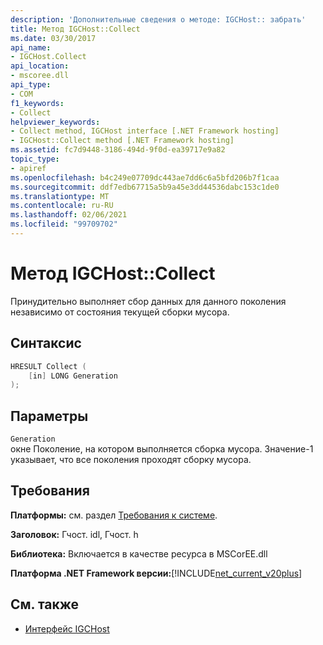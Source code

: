 ```yaml
---
description: 'Дополнительные сведения о методе: IGCHost:: забрать'
title: Метод IGCHost::Collect
ms.date: 03/30/2017
api_name:
- IGCHost.Collect
api_location:
- mscoree.dll
api_type:
- COM
f1_keywords:
- Collect
helpviewer_keywords:
- Collect method, IGCHost interface [.NET Framework hosting]
- IGCHost::Collect method [.NET Framework hosting]
ms.assetid: fc7d9448-3186-494d-9f0d-ea39717e9a82
topic_type:
- apiref
ms.openlocfilehash: b4c249e07709dc443ae7dd6c6a5bfd206b7f1caa
ms.sourcegitcommit: ddf7edb67715a5b9a45e3dd44536dabc153c1de0
ms.translationtype: MT
ms.contentlocale: ru-RU
ms.lasthandoff: 02/06/2021
ms.locfileid: "99709702"
---
```

# <a name="igchostcollect-method"></a>Метод IGCHost::Collect

Принудительно выполняет сбор данных для данного поколения независимо от состояния текущей сборки мусора.  
  
## <a name="syntax"></a>Синтаксис  
  
```cpp  
HRESULT Collect (  
    [in] LONG Generation  
);  
```  
  
## <a name="parameters"></a>Параметры  

 `Generation`  
 окне Поколение, на котором выполняется сборка мусора. Значение-1 указывает, что все поколения проходят сборку мусора.  
  
## <a name="requirements"></a>Требования  

 **Платформы:** см. раздел [Требования к системе](../../get-started/system-requirements.md).  
  
 **Заголовок:** Гчост. idl, Гчост. h  
  
 **Библиотека:** Включается в качестве ресурса в MSCorEE.dll  
  
 **Платформа .NET Framework версии:**[!INCLUDE[net_current_v20plus](../../../../includes/net-current-v20plus-md.md)]  
  
## <a name="see-also"></a>См. также

- [Интерфейс IGCHost](igchost-interface.md)
